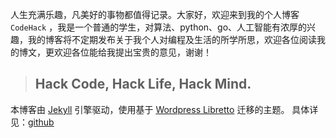 人生充满乐趣，凡美好的事物都值得记录。大家好，欢迎来到我的个人博客 `CodeHack` ，我是一个普通的学生，对算法、python、go、人工智能有浓厚的兴趣，我的博客将不定期发布关于我个人对编程及生活的所学所思，欢迎各位阅读我的博文，更欢迎各位能给我提出宝贵的意见，谢谢！

>
> ## Hack Code, Hack Life, Hack Mind.
>

本博客由 [Jekyll](https://jekyllrb.com) 引擎驱动，使用基于 [Wordpress Libretto](https://wordpress.org/themes/libretto/) 迁移的主题。
具体详见：[github](https://github.com/ferrolho/jekyll-theme-libretto)
